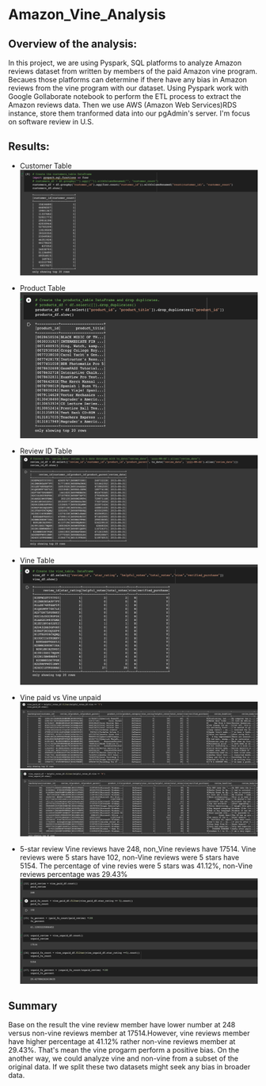 # Amazon_Vine_Analysis

## Overview of the analysis:
In this project, we are using Pyspark, SQL platforms to analyze Amazon reviews dataset from written by members of the paid Amazon vine program. Becaues
those platforms can determine if there have any bias in Amazon reviews from the vine program with our dataset.
Using Pyspark work with Google Gollaborate notebook to perform the ETL process to extract the Amazon reviews data. Then we use AWS (Amazon Web Services)RDS instance, store them tranformed data into our pgAdmin's server. I'm focus on software review in U.S.



## Results:
- Customer Table
![Customer_Table](images/customer_table.png)

- Product Table
![Product_Table](images/products_table.png)

- Review ID Table
![review_id_Table](images/review_id_table.png)

- Vine Table
![vine_table](images/vine_table.png)

- Vine paid vs Vine unpaid
![vine_paid](images/vine_paid.png)
![vine_unpaid](images/vine_unpaid.png)

- 5-star review
Vine reviews have 248, non_Vine reviews have 17514. Vine reviews were 5 stars have 102, non-Vine reviews were 5 stars have 5154. 
The percentage of vine revies were 5 stars was 41.12%, non-Vine reviews percentage was 29.43%
![5-stat_review](images/5-star_review.png)


## Summary
Base on the result the vine review member have lower number at 248 versus non-vine reviews member at 17514.However, vine reviews member have higher percentage at 41.12% rather non-vine reviews member at 29.43%. That's mean the vine progarm perform a positive bias.
On the another way, we could analyze vine and non-vine from a subset of the original data. If we split these two datasets might seek any bias in broader data.
